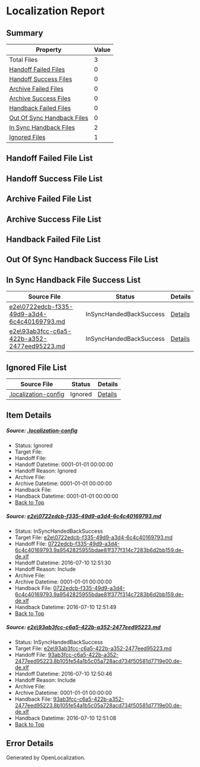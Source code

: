 # <a name='report-top'></a> Localization Report

## Summary
 Property | Value 
 -------- | ----- 
 Total Files | 3
[ Handoff Failed Files ](#handoff-failed-list)| 0
[ Handoff Success Files ](#handoff-success-list)| 0
[ Archive Failed Files ](#archive-failed-list)| 0
[ Archive Success Files ](#archive-success-list)| 0
[ Handback Failed Files ](#handback-failed-list)| 0
[ Out Of Sync Handback Files ](#outofsync-handback-success-list)| 0
[ In Sync Handback Files ](#insync-handback-success-list)| 2
[ Ignored Files ](#ignored-list)| 1

## <a name='handoff-failed-list'></a> Handoff Failed File List

## <a name='handoff-success-list'></a> Handoff Success File List

## <a name='archive-failed-list'></a> Archive Failed File List

## <a name='archive-success-list'></a> Archive Success File List

## <a name='handback-failed-list'></a> Handback Failed File List

## <a name='outofsync-handback-success-list'></a> Out Of Sync Handback Success File List

## <a name='insync-handback-success-list'></a> In Sync Handback File Success List
 Source File | Status | Details 
 ----------- | ------ | ------- 
 [e2e\0722edcb-f335-49d9-a3d4-6c4c40169793.md](https://github.com/OpenLocalizationTestOrg/oltest/blob/d7ae8f99bd08cbca7c666531b9b00bfa1a8a3efc/e2e/0722edcb-f335-49d9-a3d4-6c4c40169793.md) | InSyncHandedBackSuccess | [Details](#7c02f39769da12d287c9fc5437444cc85f9816811)
 [e2e\93ab3fcc-c6a5-422b-a352-2477eed95223.md](https://github.com/OpenLocalizationTestOrg/oltest/blob/3725b67601ed10041081bdddc82d28c18f7573d2/e2e/93ab3fcc-c6a5-422b-a352-2477eed95223.md) | InSyncHandedBackSuccess | [Details](#12181e8a873e32b2ac3c200f241d8af0c910741f2)

## <a name='ignored-list'></a> Ignored File List
 Source File | Status | Details 
 ----------- | ------ | ------- 
 [.localization-config](https://github.com/OpenLocalizationTestOrg/oltest/blob/d7ae8f99bd08cbca7c666531b9b00bfa1a8a3efc/.localization-config) | Ignored | [Details](#3d4f252ac210baf56311d7e97dcc2db10974dbd20)

## Item Details
##### <a name='3d4f252ac210baf56311d7e97dcc2db10974dbd20'></a> Source: [.localization-config](https://github.com/OpenLocalizationTestOrg/oltest/blob/d7ae8f99bd08cbca7c666531b9b00bfa1a8a3efc/.localization-config)
* Status: Ignored
* Target File: 
* Handoff File: 
* Handoff Datetime: 0001-01-01 00:00:00
* Handoff Reason: Ignored
* Archive File: 
* Archive Datetime: 0001-01-01 00:00:00
* Handback File: 
* Handback Datetime: 0001-01-01 00:00:00
* [Back to Top](#report-top)

##### <a name='7c02f39769da12d287c9fc5437444cc85f9816811'></a> Source: [e2e\0722edcb-f335-49d9-a3d4-6c4c40169793.md](https://github.com/OpenLocalizationTestOrg/oltest/blob/d7ae8f99bd08cbca7c666531b9b00bfa1a8a3efc/e2e/0722edcb-f335-49d9-a3d4-6c4c40169793.md)
* Status: InSyncHandedBackSuccess
* Target File: [e2e\0722edcb-f335-49d9-a3d4-6c4c40169793.md](https://github.com/OpenLocalizationTestOrg/oltest-dede-fly/blob/09457afa676ede575a96d7dac34504dbb4cc97d3/e2e/0722edcb-f335-49d9-a3d4-6c4c40169793.md)
* Handoff File: [0722edcb-f335-49d9-a3d4-6c4c40169793.9a9542825955bdae81f377f314c7283b6d2bb159.de-de.xlf](https://github.com/OpenLocalizationTestOrg/olhandoff-e2e/blob/f69bce3fe2f515b4a295399d02f307a2cf10cb96/ol-handoff/OpenLocalizationTestOrg/oltest-dede-fly/ci/ht/0722edcb-f335-49d9-a3d4-6c4c40169793.9a9542825955bdae81f377f314c7283b6d2bb159.de-de.xlf)
* Handoff Datetime: 2016-07-10 12:51:30
* Handoff Reason: Include
* Archive File: 
* Archive Datetime: 0001-01-01 00:00:00
* Handback File: [0722edcb-f335-49d9-a3d4-6c4c40169793.9a9542825955bdae81f377f314c7283b6d2bb159.de-de.xlf](https://github.com/OpenLocalizationTestOrg/olhandback-e2e/blob/0b9377a9dd59b0eaf614be2591781da68d6a07f3/ol-handback/OpenLocalizationTestOrg/oltest-dede-fly/ci/ht/0722edcb-f335-49d9-a3d4-6c4c40169793.9a9542825955bdae81f377f314c7283b6d2bb159.de-de.xlf)
* Handback Datetime: 2016-07-10 12:51:49
* [Back to Top](#report-top)

##### <a name='12181e8a873e32b2ac3c200f241d8af0c910741f2'></a> Source: [e2e\93ab3fcc-c6a5-422b-a352-2477eed95223.md](https://github.com/OpenLocalizationTestOrg/oltest/blob/3725b67601ed10041081bdddc82d28c18f7573d2/e2e/93ab3fcc-c6a5-422b-a352-2477eed95223.md)
* Status: InSyncHandedBackSuccess
* Target File: [e2e\93ab3fcc-c6a5-422b-a352-2477eed95223.md](https://github.com/OpenLocalizationTestOrg/oltest-dede-fly/blob/c3222a293dd90b57c456a8199e200c4a561b83cb/e2e/93ab3fcc-c6a5-422b-a352-2477eed95223.md)
* Handoff File: [93ab3fcc-c6a5-422b-a352-2477eed95223.8b105fe54a1b5c05a728acd734f50581d7719e00.de-de.xlf](https://github.com/OpenLocalizationTestOrg/olhandoff-e2e/blob/7864bd1ee3ca80ec3a95ae970fbe29aef4f04ee4/ol-handoff/OpenLocalizationTestOrg/oltest-dede-fly/ci/ht/93ab3fcc-c6a5-422b-a352-2477eed95223.8b105fe54a1b5c05a728acd734f50581d7719e00.de-de.xlf)
* Handoff Datetime: 2016-07-10 12:50:46
* Handoff Reason: Include
* Archive File: 
* Archive Datetime: 0001-01-01 00:00:00
* Handback File: [93ab3fcc-c6a5-422b-a352-2477eed95223.8b105fe54a1b5c05a728acd734f50581d7719e00.de-de.xlf](https://github.com/OpenLocalizationTestOrg/olhandback-e2e/blob/3fe932485935c8f8f08aa22152eca95d5cd15ea9/ol-handback/OpenLocalizationTestOrg/oltest-dede-fly/ci/ht/93ab3fcc-c6a5-422b-a352-2477eed95223.8b105fe54a1b5c05a728acd734f50581d7719e00.de-de.xlf)
* Handback Datetime: 2016-07-10 12:51:08
* [Back to Top](#report-top)


## Error Details

Generated by OpenLocalization.
